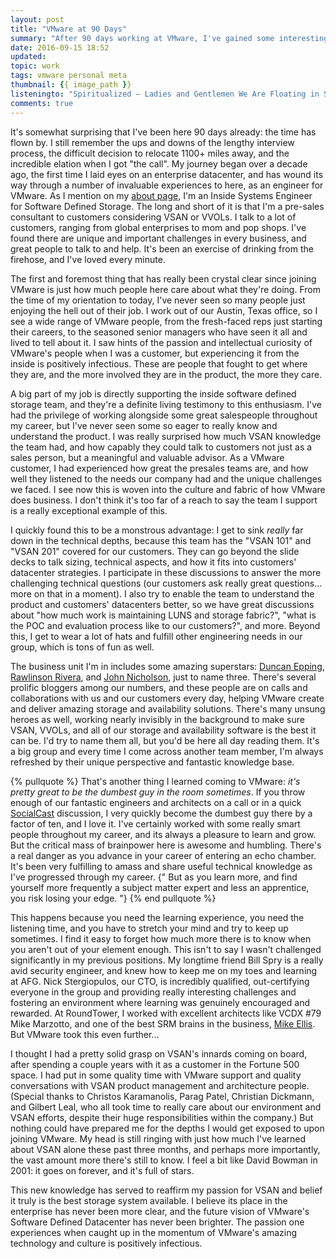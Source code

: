 ```yaml
---
layout: post
title: "VMware at 90 Days"
summary: "After 90 days working at VMware, I've gained some interesting perspectives and learned more than I ever expected."
date: 2016-09-15 18:52
updated:
topic: work
tags: vmware personal meta
thumbnail: {{ image_path }}
listeningto: "Spiritualized – Ladies and Gentlemen We Are Floating in Space"
comments: true
---
```


It's somewhat surprising that I've been here 90 days already: the time has flown by. I still remember the ups and downs of the lengthy interview process, the difficult decision to relocate 1100+ miles away, and the incredible elation when I got "the call". My journey began over a decade ago, the first time I laid eyes on an enterprise datacenter, and has wound its way through a number of invaluable experiences to here, as an engineer for VMware. As I mention on my [about page](/ron-scott-adams), I'm an Inside Systems Engineer for Software Defined Storage. The long and short of it is that I'm a pre-sales consultant to customers considering VSAN or VVOLs. I talk to a lot of customers, ranging from global enterprises to mom and pop shops. I've found there are unique and important challenges in every business, and great people to talk to and help. It's been an exercise of drinking from the firehose, and I've loved every minute.

The first and foremost thing that has really been crystal clear since joining VMware is just how much people here care about what they're doing. From the time of my orientation to today, I've never seen so many people just enjoying the hell out of their job. I work out of our Austin, Texas office, so I see a wide range of VMware people, from the fresh-faced reps just starting their careers, to the seasoned senior managers who have seen it all and lived to tell about it. I saw hints of the passion and intellectual curiosity of VMware's people when I was a customer, but experiencing it from the inside is positively infectious. These are people that fought to get where they are, and the more involved they are in the product, the more they care.

A big part of my job is directly supporting the inside software defined storage team, and they're a definite living testimony to this enthusiasm. I've had the privilege of working alongside some great salespeople throughout my career, but I've never seen some so eager to really know and understand the product. I was really surprised how much VSAN knowledge the team had, and how capably they could talk to customers not just as a sales person, but a meaningful and valuable advisor. As a VMware customer, I had experienced how great the presales teams are, and how well they listened to the needs our company had and the unique challenges we faced. I see now this is woven into the culture and fabric of how VMware does business. I don't think it's too far of a reach to say the team I support is a really exceptional example of this.

I quickly found this to be a monstrous advantage: I get to sink *really* far down in the technical depths, because this team has the "VSAN 101" and "VSAN 201" covered for our customers. They can go beyond the slide decks to talk sizing, technical aspects, and how it fits into customers' datacenter strategies. I participate in these discussions to answer the more challenging technical questions (our customers ask really great questions... more on that in a moment). I also try to enable the team to understand the product and customers' datacenters better, so we have great discussions about "how much work is maintaining LUNS and storage fabric?", "what is the POC and evaluation process like to our customers?", and more. Beyond this, I get to wear a lot of hats and fulfill other engineering needs in our group, which is tons of fun as well.

The business unit I'm in includes some amazing superstars: [Duncan Epping](http://yellow-bricks.com), [Rawlinson Rivera](punchingclouds.com), and [John Nicholson](thenicholson.com), just to name three. There's several prolific bloggers among our numbers, and these people are on calls and collaborations with us and our customers every day, helping VMware create and deliver amazing storage and availability solutions. There's many unsung heroes as well, working nearly invisibly in the background to make sure VSAN, VVOLs, and all of our storage and availability software is the best it can be. I'd try to name them all, but you'd be here all day reading them. It's a big group and every time I come across another team member, I'm always refreshed by their unique perspective and fantastic knowledge base.

{% pullquote %}
That's another thing I learned coming to VMware: *it's pretty great to be the dumbest guy in the room sometimes*. If you throw enough of our fantastic engineers and architects on a call or in a quick [SocialCast](http://socialcast.com) discussion, I very quickly become the dumbest guy there by a factor of ten, and I love it. I've certainly worked with some really smart people throughout my career, and its always a pleasure to learn and grow. But the critical mass of brainpower here is awesome and humbling. There's a real danger as you advance in your career of entering an echo chamber. It's been very fulfilling to amass and share useful technical knowledge as I've progressed through my career. {" But as you learn more, and find yourself more frequently a subject matter expert and less an apprentice, you risk losing your edge. "}
{% end pullquote %}

This happens because you need the learning experience, you need the listening time, and you have to stretch your mind and try to keep up sometimes. I find it easy to forget how much more there is to know when you aren't out of your element enough. This isn't to say I wasn't challenged significantly in my previous positions. My longtime friend Bill Spry is a really avid security engineer, and knew how to keep me on my toes and learning at AFG. Nick Stergiopulos, our CTO, is incredibly qualified, out-certifying everyone in the group and providing really interesting challenges and fostering an environment where learning was genuinely encouraged and rewarded. At RoundTower, I worked with excellent architects like VCDX #79 Mike Marzotto, and one of the best SRM brains in the business, [Mike Ellis](https://twitter.com/v2mike). But VMware took this even further...

I thought I had a pretty solid grasp on VSAN's innards coming on board, after spending a couple years with it as a customer in the Fortune 500 space.  I had put in some quality time with VMware support and quality conversations with VSAN product management and architecture people. (Special thanks to Christos Karamanolis, Parag Patel, Christian Dickmann, and Gilbert Leal, who all took time to really care about our environment and VSAN efforts, despite their huge responsibilities within the company.) But nothing could have prepared me for the depths I would get exposed to upon joining VMware. My head is still ringing with just how much I've learned about VSAN alone these past three months, and perhaps more importantly, the vast amount more there's still to know. I feel a bit like David Bowman in 2001: it goes on forever, and it's full of stars.

This new knowledge has served to reaffirm my passion for VSAN and belief it truly is the best storage system available. I believe its place in the enterprise has never been more clear, and the future vision of VMware's Software Defined Datacenter has never been brighter. The passion one experiences when caught up in the momentum of VMware's amazing technology and culture is positively infectious.